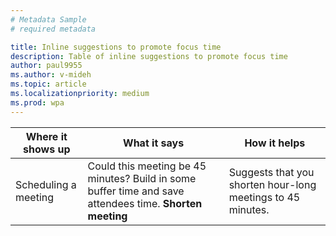 ```yaml
---
# Metadata Sample
# required metadata

title: Inline suggestions to promote focus time
description: Table of inline suggestions to promote focus time  
author: paul9955
ms.author: v-mideh
ms.topic: article
ms.localizationpriority: medium 
ms.prod: wpa
---
```


| Where it shows up  | What it says | How it helps |
|------|-------|---------|
|Scheduling a meeting | Could this meeting be 45 minutes? Build in some buffer time and save attendees time. **Shorten meeting** |Suggests that you shorten hour-long meetings to 45 minutes. |
